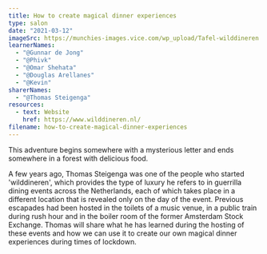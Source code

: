 ```yaml
---
title: How to create magical dinner experiences
type: salon
date: "2021-03-12"
imageSrc: https://munchies-images.vice.com/wp_upload/Tafel-wilddineren.jpg?crop=1xw:0.8434256055363322xh;center,center&resize=1800:*
learnerNames:
  - "@Gunnar de Jong"
  - "@Phivk"
  - "@Omar Shehata"
  - "@Douglas Arellanes"
  - "@Kevin"
sharerNames:
  - "@Thomas Steigenga"
resources:
  - text: Website
    href: https://www.wilddineren.nl/
filename: how-to-create-magical-dinner-experiences
---
```


This adventure begins somewhere with a mysterious letter and ends somewhere in a forest with delicious food.

<!--more-->

A few years ago, Thomas Steigenga was one of the people who started 'wilddineren', which provides the type of luxury he refers to in guerrilla dining events across the Netherlands, each of which takes place in a different location that is revealed only on the day of the event.
Previous escapades had been hosted in the toilets of a music venue, in a public train during rush hour and in the boiler room of the former Amsterdam Stock Exchange. Thomas will share what he has learned during the hosting of these events and how we can use it to create our own magical dinner experiences during times of lockdown.
